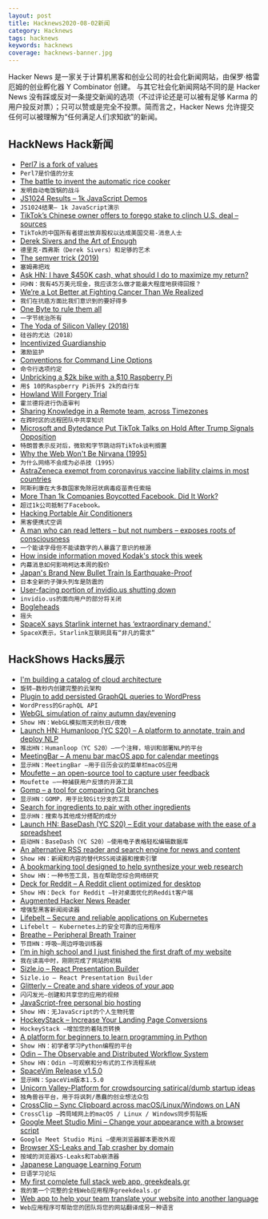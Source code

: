 ```yaml
---
layout: post
title: Hacknews2020-08-02新闻
category: Hacknews
tags: hacknews
keywords: hacknews
coverage: hacknews-banner.jpg
---
```


Hacker News 是一家关于计算机黑客和创业公司的社会化新闻网站，由保罗·格雷厄姆的创业孵化器 Y Combinator 创建。
与其它社会化新闻网站不同的是 Hacker News 没有踩或反对一条提交新闻的选项（不过评论还是可以被有足够 Karma 的用户投反对票）；只可以赞或是完全不投票。简而言之，Hacker News 允许提交任何可以被理解为“任何满足人们求知欲”的新闻。

## HackNews Hack新闻


- [Perl7 is a fork of values](http://blogs.perl.org/users/leon_timmermans/2020/08/perl7-is-a-fork-of-values.html)
- `Perl7是价值的分支`
- [The battle to invent the automatic rice cooker](https://www.atlasobscura.com/articles/rice-cooker-history)
- `发明自动电饭锅的战斗`
- [JS1024 Results – 1k JavaScript Demos](https://js1024.fun/results/2020)
- `JS1024结果– 1k JavaScript演示`
- [TikTok’s Chinese owner offers to forego stake to clinch U.S. deal – sources](https://www.reuters.com/article/us-usa-tiktok-bytedance-exclusive-idUSKBN24X3SK)
- `TikTok的中国所有者提出放弃股权以达成美国交易-消息人士`
- [Derek Sivers and the Art of Enough](https://brendancahill.io/brensblog/dereksivers)
- `德里克·西弗斯（Derek Sivers）和足够的艺术`
- [The semver trick (2019)](https://github.com/dtolnay/semver-trick/)
- `塞姆弗把戏`
- [Ask HN: I have $450K cash, what should I do to maximize my return?](item?id=24020899)
- `问HN：我有45万美元现金，我应该怎么做才能最大程度地获得回报？`
- [We’re a Lot Better at Fighting Cancer Than We Realized](http://cshl.nautil.us/article/593/why-were-a-lot-better-at-fighting-cancer-than-we-realized)
- `我们在抗癌方面比我们意识到的要好得多`
- [One Byte to rule them all](https://googleprojectzero.blogspot.com/2020/07/one-byte-to-rule-them-all.html)
- `一字节统治所有`
- [The Yoda of Silicon Valley (2018)](https://www.nytimes.com/2018/12/17/science/donald-knuth-computers-algorithms-programming.html)
- `硅谷的尤达（2018）`
- [Incentivized Guardianship](https://www.overcomingbias.com/2020/07/incentivized-guardians.html)
- `激励监护`
- [Conventions for Command Line Options](https://nullprogram.com/blog/2020/08/01/)
- `命令行选项约定`
- [Unbricking a $2k bike with a $10 Raspberry Pi](https://ptx2.net/posts/unbricking-a-bike-with-a-raspberry-pi/)
- `用$ 10的Raspberry Pi拆开$ 2k的自行车`
- [Howland Will Forgery Trial](https://en.wikipedia.org/wiki/Howland_will_forgery_trial)
- `霍兰德将进行伪造审判`
- [Sharing Knowledge in a Remote team, across Timezones](https://erickhun.com/posts/sharing-knowledge-in-a-remote-team/)
- `在跨时区的远程团队中共享知识`
- [Microsoft and Bytedance Put TikTok Talks on Hold After Trump Signals Opposition](https://www.wsj.com/articles/microsoft-and-bytedance-put-tiktok-talks-on-hold-after-trump-signals-opposition-11596312611)
- `特朗普表示反对后，微软和字节跳动将TikTok谈判搁置`
- [Why the Web Won't Be Nirvana (1995)](https://www.newsweek.com/clifford-stoll-why-web-wont-be-nirvana-185306)
- `为什么网络不会成为必杀技（1995）`
- [AstraZeneca exempt from coronavirus vaccine liability claims in most countries](https://uk.reuters.com/article/us-astrazeneca-results-vaccine-liability/astrazeneca-to-be-exempt-from-coronavirus-vaccine-liability-claims-in-most-countries-idUKKCN24V2EN)
- `阿斯利康在大多数国家免除冠状病毒疫苗责任索赔`
- [More Than 1k Companies Boycotted Facebook. Did It Work?](https://www.nytimes.com/2020/08/01/business/media/facebook-boycott.html)
- `超过1k公司抵制了Facebook。`
- [Hacking Portable Air Conditioners](https://pmarks.net/ac/)
- `黑客便携式空调`
- [A man who can read letters – but not numbers – exposes roots of consciousness](https://www.sciencemag.org/news/2020/07/mysterious-case-man-who-can-read-letters-not-numbers-exposes-complex-roots)
- `一个能读字母但不能读数字的人暴露了意识的根源`
- [How inside information moved Kodak's stock this week](https://www.chartfleau.com/kodak)
- `内幕消息如何影响柯达本周的股价`
- [Japan's Brand New Bullet Train Is Earthquake-Proof](https://www.popularmechanics.com/science/a33372664/japan-new-bullet-train-shinkansen-earthquakes/)
- `日本全新的子弹头列车是防震的`
- [User-facing portion of invidio.us shutting down](https://omar.yt/posts/stepping-away-from-open-source)
- `invidio.us的面向用户的部分将关闭`
- [Bogleheads](https://www.bogleheads.org/)
- `摇头`
- [SpaceX says Starlink internet has ‘extraordinary demand,’](https://www.cnbc.com/2020/08/01/spacex-starlink-extraordinary-demand-with-nearly-700000-interested.html)
- `SpaceX表示，Starlink互联网具有“非凡的需求”`


## HackShows Hacks展示

- [ I'm building a catalog of cloud architecture](https://getrevolv.com)
- `旋转–数秒内创建完整的云架构`
- [ Plugin to add persisted GraphQL queries to WordPress](https://github.com/GraphQLAPI/graphql-api)
- `WordPress的GraphQL API`
- [ WebGL simulation of rainy autumn day/evening](https://pluvoir.netlify.app/index.html)
- `Show HN：WebGL模拟雨天的秋日/夜晚`
- [Launch HN: Humanloop (YC S20) – A platform to annotate, train and deploy NLP](item?id=23987353)
- `推出HN：Humanloop（YC S20）–一个注释，培训和部署NLP的平台`
- [ MeetingBar – A menu bar macOS app for calendar meetings](https://github.com/leits/MeetingBar)
- `显示HN：MeetingBar –用于日历会议的菜单栏macOS应用`
- [ Moufette – an open-source tool to capture user feedback](https://github.com/moufette-tools/moufette)
- `Moufette –一种捕获用户反馈的开源工具`
- [ Gomp – a tool for comparing Git branches](https://github.com/MarkForged/GOMP)
- `显示HN：GOMP，用于比较Git分支的工具`
- [ Search for ingredients to pair with other ingredients](https://www.kulinarian.com/flavor-pairings/)
- `显示HN：搜索与其他成分搭配的成分`
- [Launch HN: BaseDash (YC S20) – Edit your database with the ease of a spreadsheet](item?id=23999124)
- `启动HN：BaseDash（YC S20）–使用电子表格轻松编辑数据库`
- [ An alternative RSS reader and search engine for news and content](https://newsandrumors.com/)
- `Show HN：新闻和内容的替代RSS阅读器和搜索引擎`
- [ A bookmarking tool designed to help synthesize your web research](https://klobie.com)
- `Show HN：一种书签工具，旨在帮助您综合网络研究`
- [ Deck for Reddit – A Reddit client optimized for desktop](https://rdddeck.com)
- `Show HN：Deck for Reddit –针对桌面优化的Reddit客户端`
- [ Augmented Hacker News Reader](https://hacker-news.news/)
- `增强型黑客新闻阅读器`
- [ Lifebelt – Secure and reliable applications on Kubernetes](https://lifebelt.dev/#/changelog)
- `Lifebelt – Kubernetes上的安全可靠的应用程序`
- [ Breathe – Peripheral Breath Trainer](https://github.com/filipeisho/breathe/)
- `节目HN：呼吸–周边呼吸训练器`
- [ I’m in high school and I just finished the first draft of my website](https://imladenov.org)
- `我在读高中时，刚刚完成了网站的初稿`
- [ Sizle.io – React Presentation Builder](https://sizle.io/presentations/)
- `Sizle.io – React Presentation Builder`
- [ Glitterly – Create and share videos of your app](https://glitterly.app)
- `闪闪发光–创建和共享您的应用的视频`
- [ JavaScript-free personal bio hosting](https://plumebio.com)
- `Show HN：无JavaScript的个人生物托管`
- [ HockeyStack – Increase Your Landing Page Conversions](https://www.hockeystack.com)
- `HockeyStack –增加您的着陆页转换`
- [ A platform for beginners to learn programming in Python](https://github.com/alexmojaki/futurecoder)
- `Show HN：初学者学习Python编程的平台`
- [ Odin – The Observable and Distributed Workflow System](https://github.com/theycallmemac/odin/blob/master/README.md)
- `Show HN：Odin –可观察和分布式的工作流程系统`
- [ SpaceVim Release v1.5.0](https://spacevim.org/SpaceVim-release-v1.5.0/#.XyWJRomMq_4.hackernews)
- `显示HN：SpaceVim版本1.5.0`
- [ Unicorn Valley-Platform for crowdsourcing satirical/dumb startup ideas](https://unicornvalley.xyz)
- `独角兽谷平台，用于将讽刺/愚蠢的创业想法众包`
- [ CrossClip – Sync Clipboard across macOS/Linux/Windows on LAN](https://github.com/yue/crossclip)
- `CrossClip –跨局域网上的macOS / Linux / Windows同步剪贴板`
- [ Google Meet Studio Mini – Change your appearance with a browser script](https://x-ing.space/mercator)
- `Google Meet Studio Mini –使用浏览器脚本更改外观`
- [ Browser XS-Leaks and Tab crasher by domain](item?id=24023565)
- `按域的浏览器XS-Leaks和Tab崩溃器`
- [ Japanese Language Learning Forum](https://questions.japanesecomplete.com)
- `日语学习论坛`
- [ My first complete full stack web app, greekdeals.gr](https://greekdeals.gr)
- `我的第一个完整的全栈Web应用程序greekdeals.gr`
- [ Web app to help your team translate your website into another language](https://github.com/whyboris/JSON-i18n-Editor)
- `Web应用程序可帮助您的团队将您的网站翻译成另一种语言`

